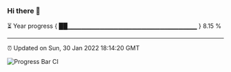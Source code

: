 ### Hi there 👋

⏳ Year progress { ██▁▁▁▁▁▁▁▁▁▁▁▁▁▁▁▁▁▁▁▁▁▁▁▁▁▁▁▁ } 8.15 %

---

⏰ Updated on Sun, 30 Jan 2022 18:14:20 GMT

![Progress Bar CI](https://github.com/liununu/liununu/workflows/Progress%20Bar%20CI/badge.svg)
